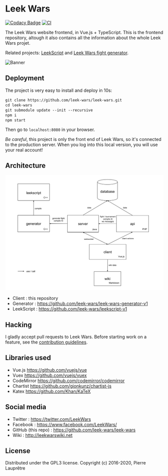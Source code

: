 # Leek Wars

[![Codacy Badge](https://api.codacy.com/project/badge/Grade/5e418e53905e486c95a57df49c047cee)](https://app.codacy.com/app/5pilow/leek-wars-client?utm_source=github.com&utm_medium=referral&utm_content=leek-wars/leek-wars-client&utm_campaign=Badge_Grade_Dashboard)
[![CI](https://github.com/leek-wars/leek-wars/actions/workflows/build.yml/badge.svg)](https://github.com/leek-wars/leek-wars/actions/workflows/build.yml)

The Leek Wars website frontend, in Vue.js + TypeScript. This is the frontend repository, altough it also contains all the information about the whole Leek Wars projet.

Related projects: [LeekScript](https://github.com/leek-wars/leekscript) and [Leek Wars fight generator](https://github.com/leek-wars/leek-wars-generator).

![Banner](https://github.com/leek-wars/leek-wars-client/blob/master/banner.jpg)

## Deployment

The project is very easy to install and deploy in 10s:
```shell
git clone https://github.com/leek-wars/leek-wars.git
cd leek-wars
git submodule update --init --recursive
npm i
npm start
```
Then go to `localhost:8080` in your browser.

*Be careful*, this project is only the front end of Leek Wars, so it's connected to the
production server. When you log into this local version, you will use your real account!

## Architecture
![Banner](https://github.com/leek-wars/leek-wars-meta/blob/master/doc/architecture.svg)
- Client : this repository
- Generator : https://github.com/leek-wars/leek-wars-generator-v1
- LeekScript : https://github.com/leek-wars/leekscript-v1

## Hacking
I gladly accept pull requests to Leek Wars. Before starting work on a feature, see the [contribution guidelines](https://github.com/leek-wars/leek-wars-client/blob/master/CONTRIBUTING.md).

## Libraries used

- Vue.js https://github.com/vuejs/vue
- Vuex https://github.com/vuejs/vuex
- CodeMirror https://github.com/codemirror/codemirror
- Chartist https://github.com/gionkunz/chartist-js
- Katex https://github.com/Khan/KaTeX

## Social media
- Twitter : https://twitter.com/LeekWars
- Facebook : https://www.facebook.com/LeekWars/
- GitHub (this repo) : https://github.com/leek-wars/leek-wars
- Wiki : http://leekwarswiki.net

## License

Distributed under the GPL3 license. Copyright (c) 2016-2020, Pierre Lauprêtre
